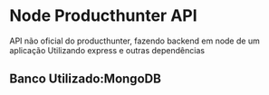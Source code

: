 # Node Producthunter API
API não oficial do producthunter, fazendo backend em node de um aplicação
Utilizando express e outras dependências
## Banco Utilizado:MongoDB
